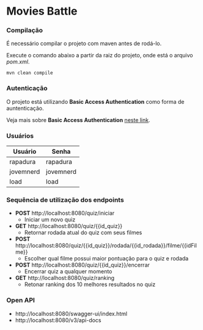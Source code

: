 # Movies Battle

### Compilação

É necessário compilar o projeto com maven antes de rodá-lo.

Execute o comando abaixo a partir da raiz do projeto, onde está o arquivo *pom.xml*.

```shell
mvn clean compile
```

### Autenticação

O projeto está utilizando **Basic Access Authentication** como forma de auntenticação.

Veja mais sobre **Basic Access Authentication** [neste link](http://https://www.ibm.com/docs/en/cics-ts/5.4?topic=concepts-http-basic-authentication "neste link").


### Usuários

|  Usuário | Senha  |
| ------------ | ------------ |
| rapadura |rapadura |
| jovemnerd | jovemnerd |
| load | load |


### Sequência de utilização dos endpoints

- **POST** http://localhost:8080/quiz/iniciar
	- Iniciar um novo quiz
- **GET** http://localhost:8080/quiz/{{id_quiz}}
	- Retornar rodada atual do quiz com seus filmes
- **POST** http://localhost:8080/quiz/{{id_quiz}}/rodada/{{id_rodada}}/filme/{{idFilme}}
	- Escolher qual filme possui maior pontuação para o quiz e rodada
- **POST** http://localhost:8080/quiz/{{id_quiz}}/encerrar
	- Encerrar quiz a qualquer momento
- **GET** http://localhost:8080/quiz/ranking
	- Retonar ranking dos 10 melhores resultados no quiz

### Open API

-  http://localhost:8080/swagger-ui/index.html
-  http://localhost:8080/v3/api-docs
